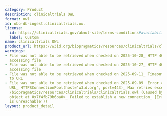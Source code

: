 ```yaml
---
category: Product
description: clinicaltrials OWL
format: owl
id: obo-db-ingest.clinicaltrials.owl
license:
  id: https://clinicaltrials.gov/about-site/terms-conditions#availability
  label: Custom
name: clinicaltrials OWL
product_url: https://w3id.org/biopragmatics/resources/clinicaltrials/clinicaltrials.owl
warnings:
- File was not able to be retrieved when checked on 2025-10-28_ HTTP 404 error when
  accessing file
- File was not able to be retrieved when checked on 2025-10-27_ HTTP 404 error when
  accessing file
- File was not able to be retrieved when checked on 2025-09-11_ Timeout connecting
  to URL
- File was not able to be retrieved when checked on 2025-09-09_ Error connecting to
  URL_ HTTPSConnectionPool(host='w3id.org', port=443)_ Max retries exceeded with url_
  /biopragmatics/resources/clinicaltrials/clinicaltrials.owl (Caused by NewConnectionError('<urllib3.connection.HTTPSConnection
  object at 0x7f4fb79b6ba0>_ Failed to establish a new connection_ [Errno 101] Network
  is unreachable'))
layout: product_detail
---
```

